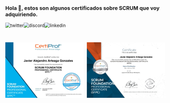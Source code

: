 ### Hola 👋, estos son algunos certificados sobre SCRUM que voy adquiriendo.
<p>
<a href="https://twitter.com/Javier_Argo" target="_blank">
   <img align="left" alt="twitter" src="https://img.shields.io/badge/Twitter-1DA1F2?style=for-the-badge&logo=twitter&logoColor=white" />
</a>&nbsp;&nbsp;

<a href="https://discordapp.com/users/JavierArgo#5553" target="_blank">
   <img align="left" alt="discord" src="https://img.shields.io/badge/Discord-7289DA?style=for-the-badge&logo=discord&logoColor=white" />
</a>&nbsp;&nbsp;

<a href="https://www.linkedin.com/in/javierargo/" target="_blank">
   <img align="left" alt="linkedin" src="https://img.shields.io/badge/LinkedIn-0077B5?style=for-the-badge&logo=linkedin&logoColor=white" />
</a>
<p/>

<br/>

<div class="gallery" style="display: grid;
    grid-template-columns: repeat(auto-fit, minmax(200px, 1fr));
    grid-gap: 10px;">
  <a href="https://github.com/javierstamina/scrum/blob/master/SPFC%20Certiprof%202023.pdf" target="_blank">
    <img src="https://github.com/javierstamina/scrum/blob/master/img/SPFC%20Certiprof.jpg" alt="Descripción de la imagen 1" style="width: 250px;
    height: auto;">
  </a>
  <a href="https://github.com/javierstamina/scrum/blob/master/Scrum%20Foundation%20Professional%20Certificate.pdf" target="_blank">
    <img src="https://github.com/javierstamina/scrum/blob/master/img/Scrum%20Foundation%20Professional%20Certificate.jpg" alt="Descripción de la imagen 2" style="width: 250px;
    height: auto;">
  </a>

  <!-- Agrega más imágenes aquí -->
</div>

<style>
  .gallery {
    display: grid;
    grid-template-columns: repeat(auto-fit, minmax(200px, 1fr));
    grid-gap: 10px;
  }
  
  .gallery img {
    width: 250px;
    height: auto;
  }
</style>
